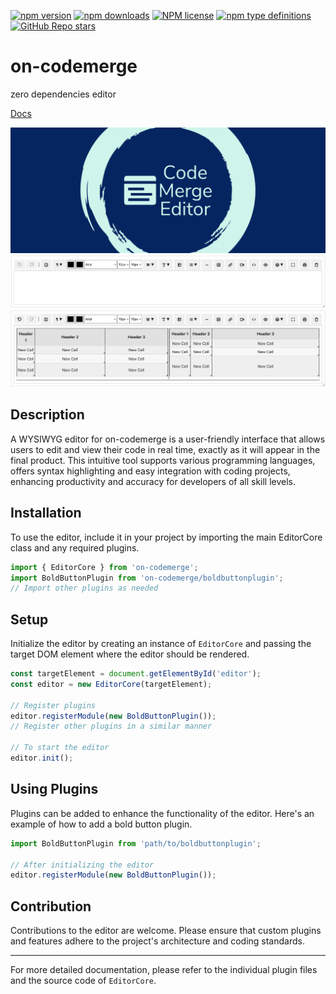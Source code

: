 [![npm version](https://badge.fury.io/js/on-codemerge.svg)](https://badge.fury.io/js/on-codemerge)
[![npm downloads](https://img.shields.io/npm/dw/on-codemerge)](https://badge.fury.io/js/on-codemerge)
[![NPM license](https://img.shields.io/npm/l/on-codemerge)](https://github.com/on-org/on-codemerge/blob/master/LICENSE)
[![npm type definitions](https://img.shields.io/npm/types/on-codemerge)](https://github.com/on-org/on-codemerge)
[![GitHub Repo stars](https://img.shields.io/github/stars/s00d/on-codemerge?style=social)](https://github.com/s00d/on-codemerge)

# on-codemerge

zero dependencies editor

[Docs](https://s00d.github.io/on-codemerge/)

<img src="https://github.com/s00d/on-codemerge/blob/main/branding/repository-open-graph-template_long.png?raw=true" alt="logo">
<img src="https://github.com/s00d/on-codemerge/blob/main/branding/Screenshot1.png?raw=true" alt="logo">
<img src="https://github.com/s00d/on-codemerge/blob/main/branding/Screenshot2.png?raw=true" alt="logo">

## Description

A WYSIWYG editor for on-codemerge is a user-friendly interface that allows users to edit and view their code in real time, exactly as it will appear in the final product. This intuitive tool supports various programming languages, offers syntax highlighting and easy integration with coding projects, enhancing productivity and accuracy for developers of all skill levels.

## Installation

To use the editor, include it in your project by importing the main EditorCore class and any required plugins.

```javascript
import { EditorCore } from 'on-codemerge';
import BoldButtonPlugin from 'on-codemerge/boldbuttonplugin';
// Import other plugins as needed
```

## Setup

Initialize the editor by creating an instance of `EditorCore` and passing the target DOM element where the editor should be rendered.

```javascript
const targetElement = document.getElementById('editor');
const editor = new EditorCore(targetElement);

// Register plugins
editor.registerModule(new BoldButtonPlugin());
// Register other plugins in a similar manner

// To start the editor
editor.init();
```

## Using Plugins

Plugins can be added to enhance the functionality of the editor. Here's an example of how to add a bold button plugin.

```javascript
import BoldButtonPlugin from 'path/to/boldbuttonplugin';

// After initializing the editor
editor.registerModule(new BoldButtonPlugin());
```


## Contribution

Contributions to the editor are welcome. Please ensure that custom plugins and features adhere to the project's architecture and coding standards.

---

For more detailed documentation, please refer to the individual plugin files and the source code of `EditorCore`.
